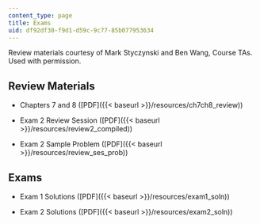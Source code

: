 ```yaml
---
content_type: page
title: Exams
uid: df92df30-f9d1-d59c-9c77-85b077953634
---
```


Review materials courtesy of Mark Styczynski and Ben Wang, Course TAs. Used with permission.

Review Materials
----------------

*   Chapters 7 and 8 ([PDF]({{< baseurl >}}/resources/ch7ch8_review))
    
*   Exam 2 Review Session ([PDF]({{< baseurl >}}/resources/review2_compiled))
    
*   Exam 2 Sample Problem ([PDF]({{< baseurl >}}/resources/review_ses_prob))
    

Exams
-----

*   Exam 1 Solutions ([PDF]({{< baseurl >}}/resources/exam1_soln))
    
*   Exam 2 Solutions ([PDF]({{< baseurl >}}/resources/exam2_soln))